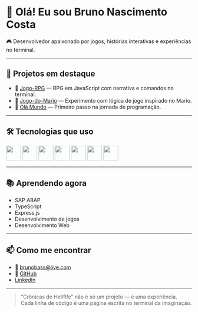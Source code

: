 # 👋 Olá! Eu sou Bruno Nascimento Costa

🎮 Desenvolvedor apaixonado por jogos, histórias interativas e experiências no terminal.

---

## 🚀 Projetos em destaque

- 🎲 [Jogo-RPG](https://github.com/BrunoNascimentCosta/Jogo-RPG) — RPG em JavaScript com narrativa e comandos no terminal.
- 🧱 [Jogo-do-Mario](https://github.com/BrunoNascimentCosta/Jogo-do-Mario) — Experimento com lógica de jogo inspirado no Mario.
- 👋 [Olá Mundo](https://github.com/BrunoNascimentCosta/Ola-Mundo) — Primeiro passo na jornada de programação.

---

## 🛠️ Tecnologias que uso

<p align="left">
  <img src="https://cdn.jsdelivr.net/gh/devicons/devicon/icons/javascript/javascript-original.svg" width="40" />
  <img src="https://cdn.jsdelivr.net/gh/devicons/devicon/icons/html5/html5-original.svg" width="40" />
  <img src="https://cdn.jsdelivr.net/gh/devicons/devicon/icons/css3/css3-original.svg" width="40" />
  <img src="https://cdn.jsdelivr.net/gh/devicons/devicon/icons/nodejs/nodejs-original.svg" width="40" />
  <img src="https://cdn.jsdelivr.net/gh/devicons/devicon/icons/java/java-original.svg" width="40" />
  <img src="https://cdn.jsdelivr.net/gh/devicons/devicon/icons/mysql/mysql-original.svg" width="40" />
  <img src="https://upload.wikimedia.org/wikipedia/commons/5/59/SAP_2011_logo.svg" width="40" />
</p>

---

## 📚 Aprendendo agora

- SAP ABAP
- TypeScript
- Express.js
- Desenvolvimento de jogos
- Desenvolvimento Web

---

## 📫 Como me encontrar

- 📧 brunobass@live.com
- 💼 [GitHub](https://github.com/BrunoNascimentCosta)
-  [LinkedIn](https://www.linkedin.com/in/bruno-nascimento-154a601a6/)  


---

> “Crônicas de Hellfife” não é só um projeto — é uma experiência.  
> Cada linha de código é uma página escrita no terminal da imaginação.
